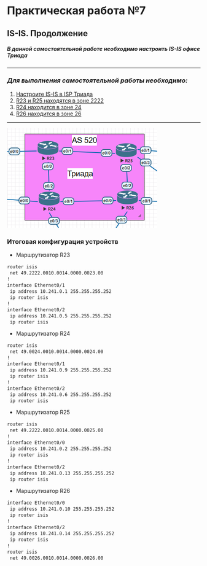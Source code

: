 # Практическая работа №7
## IS-IS. Продолжение
##### В данной самостоятельной работе необходимо настроить IS-IS офисе Триада
------------

### *Для выполнения самостоятельной работы необходимо:*
1. [Настроите IS-IS в ISP Триада](#адре)
2. [R23 и R25 находятся в зоне 2222](#адре)
3. [R24 находится в зоне 24](#адре)
4. [R26 находится в зоне 26](#адре)
------------

![](https://github.com/Maksim693/OTUS_LAB/blob/main/Practical_LAB/LAB_7/Screen/Screen_%D0%A2%D1%80%D0%B8%D0%B0%D0%B4%D0%B0%20(AS%20520).png)
### Итоговая конфигурация устройств
- Маршрутизатор R23
```
router isis
 net 49.2222.0010.0014.0000.0023.00
!
interface Ethernet0/1
 ip address 10.241.0.1 255.255.255.252
 ip router isis
!
interface Ethernet0/2
 ip address 10.241.0.5 255.255.255.252
 ip router isis
```
- Маршрутизатор R24
```
router isis
 net 49.0024.0010.0014.0000.0024.00
!
interface Ethernet0/1
 ip address 10.241.0.9 255.255.255.252
 ip router isis
!
interface Ethernet0/2
 ip address 10.241.0.6 255.255.255.252
 ip router isis
```
- Маршрутизатор R25
```
router isis
 net 49.2222.0010.0014.0000.0025.00
!
interface Ethernet0/0
 ip address 10.241.0.2 255.255.255.252
 ip router isis
!
interface Ethernet0/2
 ip address 10.241.0.13 255.255.255.252
 ip router isis
```
- Маршрутизатор R26
```
interface Ethernet0/0
 ip address 10.241.0.10 255.255.255.252
 ip router isis
!
interface Ethernet0/2
 ip address 10.241.0.14 255.255.255.252
 ip router isis
!
router isis
 net 49.0026.0010.0014.0000.0026.00
```
